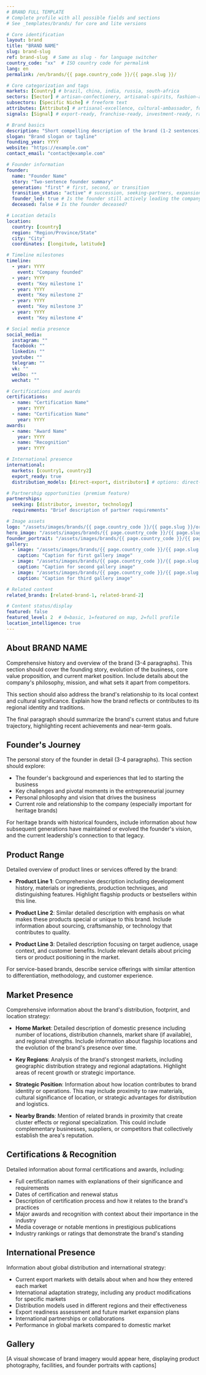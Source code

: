```yaml
---
# BRAND FULL TEMPLATE
# Complete profile with all possible fields and sections
# See _templates/brands/ for core and lite versions

# Core identification
layout: brand
title: "BRAND NAME"
slug: brand-slug
ref: brand-slug  # Same as slug - for language switcher
country_code: "xx"  # ISO country code for permalink
lang: en
permalink: /en/brands/{{ page.country_code }}/{{ page.slug }}/

# Core categorization and tags
markets: [Country] # brazil, china, india, russia, south-africa
sectors: [Sector] # artisan-confectionery, artisanal-spirits, fashion-accessories, fermented-dairy, gourmet-foods, halal-foods, honey-bee-products, hotels-resorts, jewelry-watches, mineral-waters, natural-beauty, natural-supplements, porcelain-ceramics, salami-cured-meats, specialty-cheeses, wine
subsectors: [Specific Niche] # freeform text
attributes: [Attribute] # artisanal-excellence, cultural-ambassador, founder-led, heritage-brand, innovation-leader, premium-positioning, regional-icon, sustainability-pioneer
signals: [Signal] # export-ready, franchise-ready, investment-ready, rapid-growth

# Brand basics
description: "Short compelling description of the brand (1-2 sentences)."
slogan: "Brand slogan or tagline"
founding_year: YYYY
website: "https://example.com"
contact_email: "contact@example.com"

# Founder information
founder:
  name: "Founder Name"
  story: "Two-sentence founder summary"
  generation: "first" # first, second, or transition
  transition_status: "active" # succession, seeking-partners, expansion
  founder_led: true # Is the founder still actively leading the company?
  deceased: false # Is the founder deceased?

# Location details
location:
  country: [country]
  region: "Region/Province/State"
  city: "City"
  coordinates: [longitude, latitude]

# Timeline milestones
timeline:
  - year: YYYY
    event: "Company founded"
  - year: YYYY
    event: "Key milestone 1"
  - year: YYYY
    event: "Key milestone 2"
  - year: YYYY
    event: "Key milestone 3"
  - year: YYYY
    event: "Key milestone 4"

# Social media presence
social_media:
  instagram: ""
  facebook: ""
  linkedin: ""
  youtube: ""
  telegram: ""
  vk: ""
  weibo: ""
  wechat: ""

# Certifications and awards
certifications:
  - name: "Certification Name"
    year: YYYY
  - name: "Certification Name"
    year: YYYY
awards:
  - name: "Award Name"
    year: YYYY
  - name: "Recognition"
    year: YYYY

# International presence
international:
  markets: [country1, country2]
  export_ready: true
  distribution_models: [direct-export, distributors] # options: direct-export, distributors, e-commerce, franchise, joint-venture

# Partnership opportunities (premium feature)
partnerships:
  seeking: [distributor, investor, technology]
  requirements: "Brief description of partner requirements"

# Image assets
logo: "/assets/images/brands/{{ page.country_code }}/{{ page.slug }}/originals/logo-color.png"
hero_image: "/assets/images/brands/{{ page.country_code }}/{{ page.slug }}/originals/hero-main.jpg"
founder_portrait: "/assets/images/brands/{{ page.country_code }}/{{ page.slug }}/originals/portrait-founder.jpg"
gallery:
  - image: "/assets/images/brands/{{ page.country_code }}/{{ page.slug }}/originals/gallery-image1.jpg"
    caption: "Caption for first gallery image"
  - image: "/assets/images/brands/{{ page.country_code }}/{{ page.slug }}/originals/gallery-image2.jpg"
    caption: "Caption for second gallery image"
  - image: "/assets/images/brands/{{ page.country_code }}/{{ page.slug }}/originals/gallery-image3.jpg"
    caption: "Caption for third gallery image"

# Related content
related_brands: [related-brand-1, related-brand-2]

# Content status/display
featured: false
featured_level: 2  # 0=basic, 1=featured on map, 2=full profile
location_intelligence: true
---
```

<!--
BRAND FULL TEMPLATE
Complete template with all possible fields for comprehensive brand profiles.

Use this template when:
- You have extensive information about a brand
- The brand is featured prominently on the site
- You need to showcase all aspects of the brand

Related templates:
- _templates/brands/brand-core.md (Minimal fields only)
- _templates/brands/brand-lite.md (Basic profile with essential sections)

Remember to process images after creation with:
./_scripts/process_brand_images.sh {{ page.country_code }} {{ page.slug }}
-->

## About BRAND NAME

Comprehensive history and overview of the brand (3-4 paragraphs). This section should cover the founding story, evolution of the business, core value proposition, and current market position. Include details about the company's philosophy, mission, and what sets it apart from competitors.

This section should also address the brand's relationship to its local context and cultural significance. Explain how the brand reflects or contributes to its regional identity and traditions.

The final paragraph should summarize the brand's current status and future trajectory, highlighting recent achievements and near-term goals.

## Founder's Journey

The personal story of the founder in detail (3-4 paragraphs). This section should explore:

- The founder's background and experiences that led to starting the business
- Key challenges and pivotal moments in the entrepreneurial journey
- Personal philosophy and vision that drives the business
- Current role and relationship to the company (especially important for heritage brands)

For heritage brands with historical founders, include information about how subsequent generations have maintained or evolved the founder's vision, and the current leadership's connection to that legacy.

## Product Range

Detailed overview of product lines or services offered by the brand:

- **Product Line 1**: Comprehensive description including development history, materials or ingredients, production techniques, and distinguishing features. Highlight flagship products or bestsellers within this line.

- **Product Line 2**: Similar detailed description with emphasis on what makes these products special or unique to this brand. Include information about sourcing, craftsmanship, or technology that contributes to quality.

- **Product Line 3**: Detailed description focusing on target audience, usage context, and customer benefits. Include relevant details about pricing tiers or product positioning in the market.

For service-based brands, describe service offerings with similar attention to differentiation, methodology, and customer experience.

## Market Presence

Comprehensive information about the brand's distribution, footprint, and location strategy:

- **Home Market**: Detailed description of domestic presence including number of locations, distribution channels, market share (if available), and regional strengths. Include information about flagship locations and the evolution of the brand's presence over time.

- **Key Regions**: Analysis of the brand's strongest markets, including geographic distribution strategy and regional adaptations. Highlight areas of recent growth or strategic importance.

- **Strategic Position**: Information about how location contributes to brand identity or operations. This may include proximity to raw materials, cultural significance of location, or strategic advantages for distribution and logistics.

- **Nearby Brands**: Mention of related brands in proximity that create cluster effects or regional specialization. This could include complementary businesses, suppliers, or competitors that collectively establish the area's reputation.

## Certifications & Recognition

Detailed information about formal certifications and awards, including:

- Full certification names with explanations of their significance and requirements
- Dates of certification and renewal status
- Description of certification process and how it relates to the brand's practices
- Major awards and recognition with context about their importance in the industry
- Media coverage or notable mentions in prestigious publications
- Industry rankings or ratings that demonstrate the brand's standing

## International Presence

Information about global distribution and international strategy:

- Current export markets with details about when and how they entered each market
- International adaptation strategy, including any product modifications for specific markets
- Distribution models used in different regions and their effectiveness
- Export readiness assessment and future market expansion plans
- International partnerships or collaborations
- Performance in global markets compared to domestic market

## Gallery

[A visual showcase of brand imagery would appear here, displaying product photography, facilities, and founder portraits with captions]